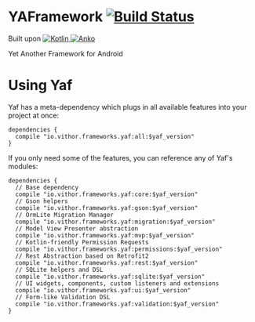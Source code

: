 # YAFramework [![Build Status](https://www.bitrise.io/app/4088ff7976b995e8/status.svg?token=V0Xvf2jmpBy443zHTsKhYw&branch=development/candidates)](https://www.bitrise.io/app/4088ff7976b995e8)

Built upon  [![Kotlin](https://img.shields.io/badge/kotlin-1.1.2--4-blue.svg)](http://kotlinlang.org)[ ![Anko](https://img.shields.io/badge/anko-0.9.1a-blue.svg) ](https://bintray.com/jetbrains/anko/anko/0.9.1a/link)

Yet Another Framework for Android

# Using Yaf
Yaf has a meta-dependency which plugs in all available features into your project at once:

```Gradle
dependencies {
  compile "io.vithor.frameworks.yaf:all:$yaf_version"
}
```

If you only need some of the features, you can reference any of Yaf's modules:
```Gradle
dependencies {
  // Base dependency
  compile "io.vithor.frameworks.yaf:core:$yaf_version"
  // Gson helpers
  compile "io.vithor.frameworks.yaf:gson:$yaf_version"
  // OrmLite Migration Manager
  compile "io.vithor.frameworks.yaf:migration:$yaf_version"
  // Model View Presenter abstraction
  compile "io.vithor.frameworks.yaf:mvp:$yaf_version"
  // Kotlin-friendly Permission Requests
  compile "io.vithor.frameworks.yaf:permissions:$yaf_version"
  // Rest Abstraction based on Retrofit2
  compile "io.vithor.frameworks.yaf:rest:$yaf_version"
  // SQLite helpers and DSL
  compile "io.vithor.frameworks.yaf:sqlite:$yaf_version"
  // UI widgets, components, custom listeners and extensions
  compile "io.vithor.frameworks.yaf:ui:$yaf_version"
  // Form-like Validation DSL
  compile "io.vithor.frameworks.yaf:validation:$yaf_version"
}
```
